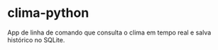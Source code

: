 # clima-python
App de linha de comando que consulta o clima em tempo real e salva histórico no SQLite.
